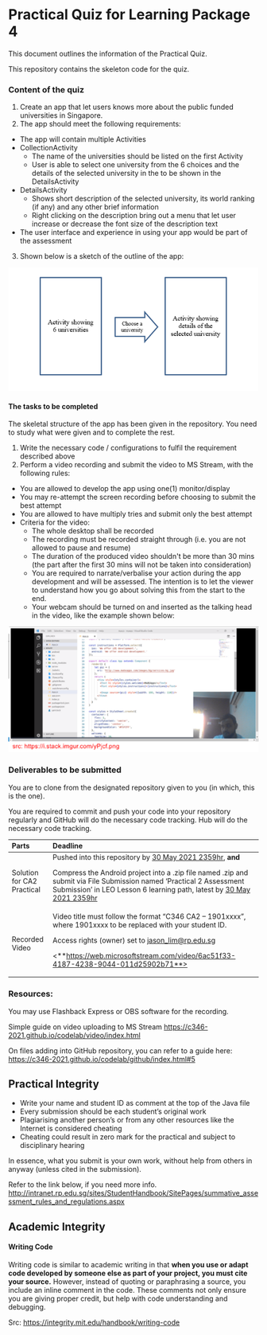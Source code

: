 # Practical Quiz for Learning Package 4

This document outlines the information of the Practical Quiz.

This repository contains the skeleton code for the quiz.




### Content of the quiz

1. Create an app that let users knows more about the public funded universities in Singapore.
2. The app should meet the following requirements:
- The app will contain multiple Activities
- CollectionActivity
  - The name of the universities should be listed on the first Activity
  - User is able to select one university from the 6 choices and the details of the selected university in the to be shown in the DetailsActivity
- DetailsActivity
  -	Shows short description of the selected university, its world ranking (if any) and any other brief information
  -	Right clicking on the description bring out a menu that let user increase or decrease the font size of the description text
- The user interface and experience in using your app would be part of the assessment

3. Shown below is a sketch of the outline of the app:

![](.README_images/19f31233.png)


#### The tasks to be completed

The skeletal structure of the app has been given in the repository. You need to study what were given and to complete the rest.

1. Write the necessary code / configurations to fulfil the requirement described above
2. Perform a video recording and submit the video to MS Stream, with the following rules:
- You are allowed to develop the app using one(1) monitor/display
- You may re-attempt the screen recording before choosing to submit the best attempt
- You are allowed to have multiply tries and submit only the best attempt
- Criteria for the video:
  - The whole desktop shall be recorded
  - The recording must be recorded straight through (i.e. you are not allowed to pause and resume)
  - The duration of the produced video shouldn't be more than 30 mins (the part after the first 30 mins will not be taken into consideration)
  - You are required to narrate/verbalise your action during the app development and will be assessed. The intention is to let the viewer to understand how you go about solving this from the start to the end.
  - Your webcam should be turned on and inserted as the talking head in the video, like the example shown below:

 ![](.README_images/52c2c7e3.png)


### Deliverables to be submitted

You are to clone from the designated repository given to you (in which, this is the one).

You are required to commit and push your code into your repository regularly and GitHub will do the necessary code tracking.
Hub will do the necessary code tracking.

| Parts                       | Deadline                                                             |
|:----------------------------|:---------------------------------------------------------------------|
| Solution for CA2 Practical  | Pushed into this repository by <u>30 May 2021 2359hr</u>, <b>and</b> <p> Compress the Android project into a .zip file named <your name>.zip and submit via File Submission named ‘Practical 2 Assessment Submission’ in LEO Lesson 6 learning path, latest by <u>30 May 2021 2359hr</u>  |
| Recorded Video              | Video title must follow the format “C346 CA2 – 1901xxxx”, where 1901xxxx to be replaced with your student ID. <p> Access rights (owner) set to jason_lim@rp.edu.sg <p> <**https://web.microsoftstream.com/video/6ac51f33-4187-4238-9044-011d25902b71**>                                       |


### Resources:

You may use Flashback Express or OBS software for the recording.

Simple guide on video uploading to MS Stream https://c346-2021.github.io/codelab/video/index.html

On files adding into GitHub repository, you can refer to a guide here: https://c346-2021.github.io/codelab/github/index.html#5




## Practical Integrity

- Write your name and student ID as comment at the top of the Java file
- Every submission should be each student’s original work
- Plagiarising another person’s or from any other resources like the Internet is considered cheating
- Cheating could result in zero mark for the practical and subject to disciplinary hearing

In essence, what you submit is your own work, without help from others in anyway (unless cited in the submission).

Refer to the link below, if you need more info.  
<http://intranet.rp.edu.sg/sites/StudentHandbook/SitePages/summative_assessment_rules_and_regulations.aspx>


## Academic Integrity

#### Writing Code


Writing code is similar to academic writing in that <b>when you use or adapt code developed by someone else as part of your project, you must cite your source.</b> However, instead of quoting or paraphrasing a source, you include an inline comment in the code. These comments not only ensure you are giving proper credit, but help with code understanding and debugging.

Src: https://integrity.mit.edu/handbook/writing-code



